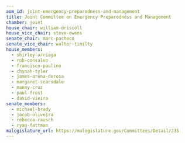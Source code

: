 ```yaml
---
aom_id: joint-emergency-preparedness-and-management
title: Joint Committee on Emergency Preparedness and Management
chamber: joint
house_chair: william-driscoll
house_vice_chair: steve-owens
senate_chair: marc-pacheco
senate_vice_chair: walter-timilty
house_members:
  - shirley-arriaga
  - rob-consalvo
  - francisco-paulino
  - chynah-tyler
  - james-arena-derosa
  - margaret-scarsdale
  - manny-cruz
  - paul-frost
  - david-vieira
senate_members:
  - michael-brady
  - jacob-oliveira
  - rebecca-rausch
  - ryan-fattman
malegislature_url: https://malegislature.gov/Committees/Detail/J35
---
```

